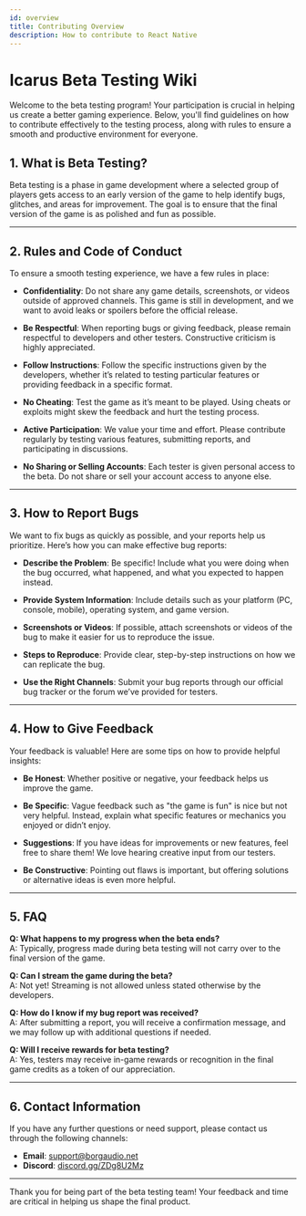 ```yaml
---
id: overview
title: Contributing Overview
description: How to contribute to React Native
---
```


# **Icarus Beta Testing Wiki**

Welcome to the beta testing program! Your participation is crucial in helping us create a better gaming experience. Below, you'll find guidelines on how to contribute effectively to the testing process, along with rules to ensure a smooth and productive environment for everyone.

## **1. What is Beta Testing?**

Beta testing is a phase in game development where a selected group of players gets access to an early version of the game to help identify bugs, glitches, and areas for improvement. The goal is to ensure that the final version of the game is as polished and fun as possible.

---

## **2. Rules and Code of Conduct**

To ensure a smooth testing experience, we have a few rules in place:

- **Confidentiality**: Do not share any game details, screenshots, or videos outside of approved channels. This game is still in development, and we want to avoid leaks or spoilers before the official release.
- **Be Respectful**: When reporting bugs or giving feedback, please remain respectful to developers and other testers. Constructive criticism is highly appreciated.

- **Follow Instructions**: Follow the specific instructions given by the developers, whether it’s related to testing particular features or providing feedback in a specific format.

- **No Cheating**: Test the game as it’s meant to be played. Using cheats or exploits might skew the feedback and hurt the testing process.

- **Active Participation**: We value your time and effort. Please contribute regularly by testing various features, submitting reports, and participating in discussions.

- **No Sharing or Selling Accounts**: Each tester is given personal access to the beta. Do not share or sell your account access to anyone else.

---

## **3. How to Report Bugs**

We want to fix bugs as quickly as possible, and your reports help us prioritize. Here’s how you can make effective bug reports:

- **Describe the Problem**: Be specific! Include what you were doing when the bug occurred, what happened, and what you expected to happen instead.
- **Provide System Information**: Include details such as your platform (PC, console, mobile), operating system, and game version.

- **Screenshots or Videos**: If possible, attach screenshots or videos of the bug to make it easier for us to reproduce the issue.

- **Steps to Reproduce**: Provide clear, step-by-step instructions on how we can replicate the bug.

- **Use the Right Channels**: Submit your bug reports through our official bug tracker or the forum we’ve provided for testers.

---

## **4. How to Give Feedback**

Your feedback is valuable! Here are some tips on how to provide helpful insights:

- **Be Honest**: Whether positive or negative, your feedback helps us improve the game.
- **Be Specific**: Vague feedback such as "the game is fun" is nice but not very helpful. Instead, explain what specific features or mechanics you enjoyed or didn’t enjoy.

- **Suggestions**: If you have ideas for improvements or new features, feel free to share them! We love hearing creative input from our testers.

- **Be Constructive**: Pointing out flaws is important, but offering solutions or alternative ideas is even more helpful.

---

## **5. FAQ**

**Q: What happens to my progress when the beta ends?**  
A: Typically, progress made during beta testing will not carry over to the final version of the game.

**Q: Can I stream the game during the beta?**  
A: Not yet! Streaming is not allowed unless stated otherwise by the developers.

**Q: How do I know if my bug report was received?**  
A: After submitting a report, you will receive a confirmation message, and we may follow up with additional questions if needed.

**Q: Will I receive rewards for beta testing?**  
A: Yes, testers may receive in-game rewards or recognition in the final game credits as a token of our appreciation.

---

## **6. Contact Information**

If you have any further questions or need support, please contact us through the following channels:

- **Email**: support@borgaudio.net
- **Discord**: [discord.gg/ZDg8U2Mz](https://discord.gg/ZDg8U2Mz)

---

Thank you for being part of the beta testing team! Your feedback and time are critical in helping us shape the final product.

